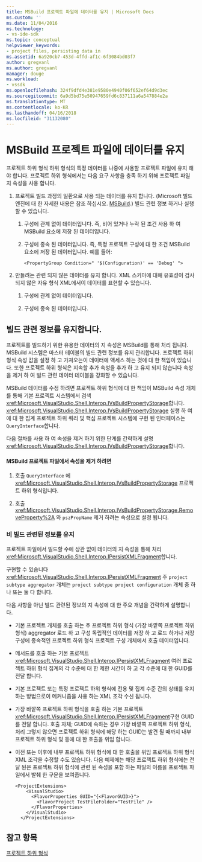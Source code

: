 ```yaml
---
title: MSBuild 프로젝트 파일에 데이터를 유지 | Microsoft Docs
ms.custom: ''
ms.date: 11/04/2016
ms.technology:
- vs-ide-sdk
ms.topic: conceptual
helpviewer_keywords:
- project files, persisting data in
ms.assetid: 6a920cb7-453d-4ffd-af1c-6f3084bd03f7
author: gregvanl
ms.author: gregvanl
manager: douge
ms.workload:
- vssdk
ms.openlocfilehash: 324f9dfd4e381e9580e4940f06f652ef64d9d3ec
ms.sourcegitcommit: 6a9d5bd75e50947659fd6c837111a6a547884e2a
ms.translationtype: MT
ms.contentlocale: ko-KR
ms.lasthandoff: 04/16/2018
ms.locfileid: "31132080"
---
```

# <a name="persisting-data-in-the-msbuild-project-file"></a>MSBuild 프로젝트 파일에 데이터를 유지
프로젝트 하위 형식 하위 형식의 특정 데이터를 나중에 사용할 프로젝트 파일에 유지 해야 합니다. 프로젝트 하위 형식에서는 다음 요구 사항을 충족 하기 위해 프로젝트 파일 지 속성을 사용 합니다.  
  
1.  프로젝트 빌드 과정의 일환으로 사용 되는 데이터를 유지 합니다. (Microsoft 빌드 엔진에 대 한 자세한 내용은 참조 하십시오. [MSBuild](../../msbuild/msbuild.md).) 빌드 관련 정보 하거나 실행할 수 있습니다.  
  
    1.  구성에 관계 없이 데이터입니다. 즉, 비어 있거나 누락 된 조건 사용 하 여 MSBuild 요소에 저장 된 데이터입니다.  
  
    2.  구성에 종속 된 데이터입니다. 즉, 특정 프로젝트 구성에 대 한 조건 MSBuild 요소에 저장 된 데이터입니다. 예를 들어:  
  
        ```  
        <PropertyGroup Condition=" '$(Configuration)' == 'Debug' ">  
        ```  
  
2.  만들려는 관련 되지 않은 데이터를 유지 합니다. XML 스키마에 대해 유효성이 검사 되지 않은 자유 형식 XML에서이 데이터를 표현할 수 있습니다.  
  
    1.  구성에 관계 없이 데이터입니다.  
  
    2.  구성에 종속 된 데이터입니다.  
  
## <a name="persisting-build-related-information"></a>빌드 관련 정보를 유지합니다.  
 프로젝트를 빌드하기 위한 유용한 데이터의 지 속성은 MSBuild를 통해 처리 됩니다. MSBuild 시스템은 마스터 테이블의 빌드 관련 정보를 유지 관리합니다. 프로젝트 하위 형식 속성 값을 설정 하 고 가져오는이 데이터에 액세스 하는 것에 대 한 책임이 있습니다. 또한 프로젝트 하위 형식은 지속할 추가 속성을 추가 하 고 유지 되지 않습니다 속성을 제거 하 여 빌드 관련 데이터 테이블을 강화할 수 있습니다.  
  
 MSBuild 데이터를 수정 하려면 프로젝트 하위 형식에 대 한 책임이 MSBuild 속성 개체를 통해 기본 프로젝트 시스템에서 검색 <xref:Microsoft.VisualStudio.Shell.Interop.IVsBuildPropertyStorage>합니다. <xref:Microsoft.VisualStudio.Shell.Interop.IVsBuildPropertyStorage> 실행 하 여에 대 한 집계 프로젝트 하위 쿼리 및 핵심 프로젝트 시스템에 구현 된 인터페이스는 `QueryInterface`합니다.  
  
 다음 절차를 사용 하 여 속성을 제거 하기 위한 단계를 간략하게 설명 <xref:Microsoft.VisualStudio.Shell.Interop.IVsBuildPropertyStorage>합니다.  
  
#### <a name="to-remove-a-property-from-an-msbuild-project-file"></a>MSBuild 프로젝트 파일에서 속성을 제거 하려면  
  
1.  호출 `QueryInterface` 에 <xref:Microsoft.VisualStudio.Shell.Interop.IVsBuildPropertyStorage> 프로젝트 하위 형식입니다.  
  
2.  호출 <xref:Microsoft.VisualStudio.Shell.Interop.IVsBuildPropertyStorage.RemoveProperty%2A> 와 `pszPropName` 제거 하려는 속성으로 설정 됩니다.  
  
### <a name="persisting-non-build-related-information"></a>비 빌드 관련된 정보를 유지  
 프로젝트 파일에서 빌드할 수에 상관 없이 데이터의 지 속성을 통해 처리 <xref:Microsoft.VisualStudio.Shell.Interop.IPersistXMLFragment>합니다.  
  
 구현할 수 있습니다 <xref:Microsoft.VisualStudio.Shell.Interop.IPersistXMLFragment> 주 `project subtype aggregator` 개체는 `project subtype project configuration` 개체 중 하나 또는 둘 다 합니다.  
  
 다음 사항을 아닌 빌드 관련된 정보의 지 속성에 대 한 주요 개념을 간략하게 설명합니다.  
  
-   기본 프로젝트 개체를 호출 하는 주 프로젝트 하위 형식 (가장 바깥쪽 프로젝트 하위 형식) aggregator 로드 하 고 구성 독립적인 데이터를 저장 하 고 로드 하거나 저장 구성에 종속적인 프로젝트 하위 형식 프로젝트 구성 개체에서 호출 데이터입니다.  
  
-   메서드를 호출 하는 기본 프로젝트 <xref:Microsoft.VisualStudio.Shell.Interop.IPersistXMLFragment> 여러 프로젝트 하위 형식 집계의 각 수준에 대 한 제한 시간이 하 고 각 수준에 대 한 GUID를 전달 합니다.  
  
-   기본 프로젝트 또는 특정 프로젝트 하위 형식에 전용 및 집계 수준 간의 상태를 유지 하는 방법으로이 메커니즘을 사용 하는 XML 조각 수신 됩니다.  
  
-   가장 바깥쪽 프로젝트 하위 형식을 호출 하는 기본 프로젝트 <xref:Microsoft.VisualStudio.Shell.Interop.IPersistXMLFragment>구현 GUID를 전달 합니다. 호출 자체; GUID에 속하는 경우 가장 바깥쪽 프로젝트 하위 형식, 처리 그렇지 않으면 프로젝트 하위 형식에 해당 하는 GUID는 발견 될 때까지 내부 프로젝트 하위 형식 및 등에 대 한 호출을 위임 합니다.  
  
-   이전 또는 이후에 내부 프로젝트 하위 형식에 대 한 호출을 위임 프로젝트 하위 형식 XML 조각을 수정할 수도 있습니다. 다음 예제에는 해당 프로젝트 하위 형식에는 전달 된은 프로젝트 하위 형식에 관련 된 속성을 포함 하는 파일의 이름을 프로젝트 파일에서 발췌 한 구문을 보여줍니다.  
  
    ```  
    <ProjectExtensions>  
        <VisualStudio>  
          <FlavorProperties GUID="{<FlavorGUID>}">  
            <FlavorProject TestFileFolder="TestFile" />  
          </FlavorProperties>  
        </VisualStudio>  
      </ProjectExtensions>  
    ```  
  
## <a name="see-also"></a>참고 항목  
 [프로젝트 하위 형식](../../extensibility/internals/project-subtypes.md)